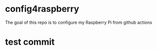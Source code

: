# config4raspberry
The goal of this repo is to configure my Raspberry Pi from github actions

# test commit